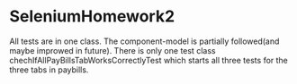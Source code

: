 # SeleniumHomework2
All tests are in one class. The component-model is partially followed(and maybe improwed in future). There is only one test class chechIfAllPayBillsTabWorksCorrectlyTest which starts all three tests for the three tabs in paybills.
